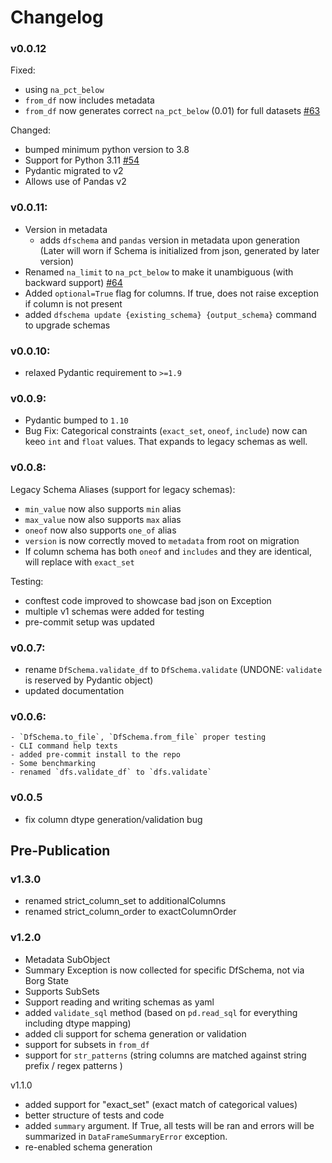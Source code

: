 # Changelog

### v0.0.12

Fixed:
- using `na_pct_below`
- `from_df` now includes metadata
- `from_df` now generates correct `na_pct_below` (0.01) for full datasets [#63](https://github.com/StreetEasy/dfs/issues/63)

Changed:
- bumped minimum python version to 3.8
- Support for Python 3.11 [#54](https://github.com/StreetEasy/dfs/issues/54)
- Pydantic migrated to v2
- Allows use of Pandas v2


### v0.0.11:
- Version in metadata
  - adds `dfschema` and `pandas` version in metadata upon generation (Later will worn if Schema is initialized from json, generated by later version)
- Renamed `na_limit` to `na_pct_below` to make it unambiguous (with backward support) [#64](https://github.com/StreetEasy/dfs/issues/64)
- Added `optional=True` flag for columns. If true, does not raise exception if column is not present
- added `dfschema update {existing_schema} {output_schema}` command to upgrade schemas

### v0.0.10:
- relaxed Pydantic requirement to `>=1.9`

### v0.0.9:
- Pydantic bumped to `1.10`
- Bug Fix: Categorical constraints (`exact_set`, `oneof`, `include`) now can keeo `int` and `float` values. That expands to legacy schemas as well.

### v0.0.8:
Legacy Schema Aliases (support for legacy schemas):
- `min_value` now also supports `min` alias
- `max_value` now also supports `max` alias
- `oneof` now also supports `one_of` alias
- `version` is now correctly moved to `metadata` from root on migration
- If column schema has both `oneof` and `includes` and they are identical, will replace with `exact_set`

Testing:
- conftest code improved to showcase bad json on Exception
- multiple v1 schemas were added for testing
- pre-commit setup was updated


### v0.0.7:
- rename `DfSchema.validate_df` to `DfSchema.validate` (UNDONE: `validate` is reserved by Pydantic object)
- updated documentation

### v0.0.6:
    - `DfSchema.to_file`, `DfSchema.from_file` proper testing
    - CLI command help texts
    - added pre-commit install to the repo
    - Some benchmarking
    - renamed `dfs.validate_df` to `dfs.validate`

### v0.0.5
- fix column dtype generation/validation bug

## Pre-Publication

### v1.3.0
- renamed strict_column_set to additionalColumns
- renamed strict_column_order to exactColumnOrder

### v1.2.0
- Metadata SubObject
- Summary Exception is now collected for specific DfSchema, not via Borg State
- Supports SubSets
- Support reading and writing schemas as yaml
- added `validate_sql` method (based on `pd.read_sql` for everything including dtype mapping)
- added cli support for schema generation or validation
- support for subsets in `from_df`
- support for `str_patterns` (string columns are matched against string prefix / regex patterns )

v1.1.0
- added support for "exact_set" (exact match of categorical values)
- better structure of tests and code
- added `summary` argument. If True, all tests will be ran and errors will be summarized in `DataFrameSummaryError` exception.
- re-enabled schema generation
